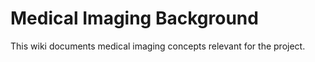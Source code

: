 # Medical Imaging Background
This wiki documents medical imaging concepts relevant for the project.
